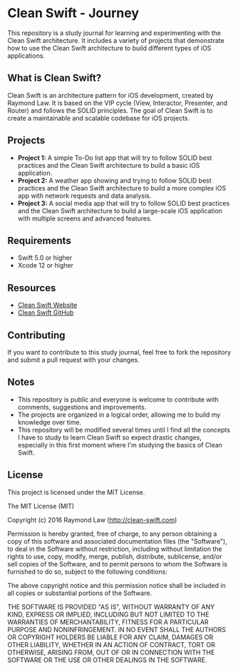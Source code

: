 # Clean Swift - Journey

This repository is a study journal for learning and experimenting with the Clean Swift architecture. It includes a variety of projects that demonstrate how to use the Clean Swift architecture to build different types of iOS applications.

## What is Clean Swift?

Clean Swift is an architecture pattern for iOS development, created by Raymond Law. It is based on the VIP cycle (View, Interactor, Presenter, and Router) and follows the SOLID principles. The goal of Clean Swift is to create a maintainable and scalable codebase for iOS projects.

## Projects

- **Project 1:** A simple To-Do list app that will try to follow SOLID best practices and the Clean Swift architecture to build a basic iOS application.
- **Project 2:** A weather app showing and trying to follow SOLID best practices and the Clean Swift architecture to build a more complex iOS app with network requests and data analysis.
- **Project 3:** A social media app that will try to follow SOLID best practices and the Clean Swift architecture to build a large-scale iOS application with multiple screens and advanced features.

## Requirements
- Swift 5.0 or higher
- Xcode 12 or higher

## Resources

- [Clean Swift Website](https://clean-swift.com/)
- [Clean Swift GitHub](https://github.com/Clean-Swift/CleanStore)

## Contributing

If you want to contribute to this study journal, feel free to fork the repository and submit a pull request with your changes.

## Notes
- This repository is public and everyone is welcome to contribute with comments, suggestions and improvements.
- The projects are organized in a logical order, allowing me to build my knowledge over time.
- This repository will be modified several times until I find all the concepts I have to study to learn Clean Swift so expect drastic changes, especially in this first moment where I'm studying the basics of Clean Swift.

## License

This project is licensed under the MIT License.

The MIT License (MIT)

Copyright (c) 2016 Raymond Law (http://clean-swift.com)

Permission is hereby granted, free of charge, to any person obtaining a copy
of this software and associated documentation files (the "Software"), to deal
in the Software without restriction, including without limitation the rights
to use, copy, modify, merge, publish, distribute, sublicense, and/or sell
copies of the Software, and to permit persons to whom the Software is
furnished to do so, subject to the following conditions:

The above copyright notice and this permission notice shall be included in all
copies or substantial portions of the Software.

THE SOFTWARE IS PROVIDED "AS IS", WITHOUT WARRANTY OF ANY KIND, EXPRESS OR
IMPLIED, INCLUDING BUT NOT LIMITED TO THE WARRANTIES OF MERCHANTABILITY,
FITNESS FOR A PARTICULAR PURPOSE AND NONINFRINGEMENT. IN NO EVENT SHALL THE
AUTHORS OR COPYRIGHT HOLDERS BE LIABLE FOR ANY CLAIM, DAMAGES OR OTHER
LIABILITY, WHETHER IN AN ACTION OF CONTRACT, TORT OR OTHERWISE, ARISING FROM,
OUT OF OR IN CONNECTION WITH THE SOFTWARE OR THE USE OR OTHER DEALINGS IN THE
SOFTWARE.
